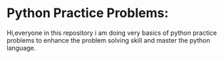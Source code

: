 # Python Practice Problems:
Hi,everyone in this repository i am doing very basics of python practice problems to enhance the problem solving skill and master the python language.